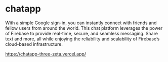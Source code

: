 # chatapp
 With a simple Google sign-in, you can instantly connect with friends and fellow users from around the world. This chat platform leverages the power of Firebase to provide real-time, secure, and seamless messaging. Share text and more, all while enjoying the reliability and scalability of Firebase’s cloud-based infrastructure. 

https://chatapp-three-zeta.vercel.app/
